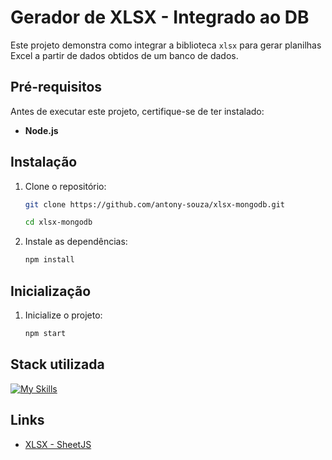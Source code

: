 
# Gerador de XLSX - Integrado ao DB

Este projeto demonstra como integrar a biblioteca `xlsx` para gerar planilhas Excel a partir de dados obtidos de um banco de dados.


## Pré-requisitos

Antes de executar este projeto, certifique-se de ter instalado:

- **Node.js**

## Instalação

1. Clone o repositório:

    ```bash
    git clone https://github.com/antony-souza/xlsx-mongodb.git
    ```
    ```bash
    cd xlsx-mongodb
    ```


2. Instale as dependências:

    ```bash
    npm install
    ```
## Inicialização

1. Inicialize o projeto:

    ```bash
    npm start
    ```
## Stack utilizada

[![My Skills](https://skillicons.dev/icons?i=nodejs,ts,mongodb)](https://skillicons.dev)


## Links

 - [XLSX - SheetJS](https://www.npmjs.com/package/xlsx)